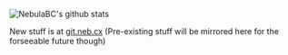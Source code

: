 ![NebulaBC's github stats](https://github-readme-stats.vercel.app/api?username=nebulabc&show_icons=true&theme=radical)

New stuff is at [git.neb.cx](https://git.neb.cx/NebulaBC/) (Pre-existing stuff will be mirrored here for the forseeable future though)

<!-- 
<details>
<summary>XMR - Tips are appreciated</summary>
<br>
48xZM3vLNqTHjgLUShN3ocNFhMWQ8E8j9WZwwBCMEd6nCuYXJfLdkXqCw9YeKNtnyDiJXz6VPDMf4M6ZrgyiJDavMprQyxq
</details> 
-->
